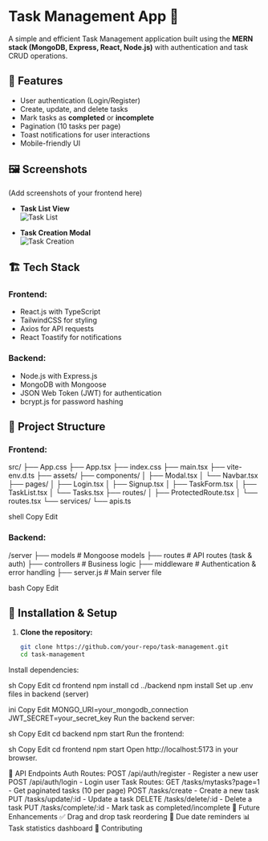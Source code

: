 # Task Management App 📝

A simple and efficient Task Management application built using the **MERN stack (MongoDB, Express, React, Node.js)** with authentication and task CRUD operations.

## 🚀 Features
- User authentication (Login/Register)
- Create, update, and delete tasks
- Mark tasks as **completed** or **incomplete**
- Pagination (10 tasks per page)
- Toast notifications for user interactions
- Mobile-friendly UI

## 🖼️ Screenshots
(Add screenshots of your frontend here)
- **Task List View**  
  ![Task List](path/to/task-list-screenshot.png)

- **Task Creation Modal**  
  ![Task Creation](path/to/task-creation-screenshot.png)

## 🏗️ Tech Stack
### Frontend:
- React.js with TypeScript
- TailwindCSS for styling
- Axios for API requests
- React Toastify for notifications

### Backend:
- Node.js with Express.js
- MongoDB with Mongoose
- JSON Web Token (JWT) for authentication
- bcrypt.js for password hashing

## 📂 Project Structure
### Frontend:
src/
        ├── App.css
        ├── App.tsx
        ├── index.css
        ├── main.tsx
        ├── vite-env.d.ts
        ├── assets/
        ├── components/
        │   ├── Modal.tsx
        │   └── Navbar.tsx
        ├── pages/
        │   ├── Login.tsx
        │   ├── Signup.tsx
        │   ├── TaskForm.tsx
        │   ├── TaskList.tsx
        │   └── Tasks.tsx
        ├── routes/
        │   ├── ProtectedRoute.tsx
        │   └── routes.tsx
        └── services/
            └── apis.ts

shell
Copy
Edit

### Backend:
/server ├── models # Mongoose models ├── routes # API routes (task & auth) ├── controllers # Business logic ├── middleware # Authentication & error handling ├── server.js # Main server file

bash
Copy
Edit

## 🔧 Installation & Setup

1. **Clone the repository:**
   ```sh
   git clone https://github.com/your-repo/task-management.git
   cd task-management
Install dependencies:

sh
Copy
Edit
cd frontend
npm install
cd ../backend
npm install
Set up .env files in backend (server)

ini
Copy
Edit
MONGO_URI=your_mongodb_connection
JWT_SECRET=your_secret_key
Run the backend server:

sh
Copy
Edit
cd backend
npm start
Run the frontend:

sh
Copy
Edit
cd frontend
npm start
Open http://localhost:5173 in your browser.

🔌 API Endpoints
Auth Routes:
POST /api/auth/register - Register a new user
POST /api/auth/login - Login user
Task Routes:
GET /tasks/mytasks?page=1 - Get paginated tasks (10 per page)
POST /tasks/create - Create a new task
PUT /tasks/update/:id - Update a task
DELETE /tasks/delete/:id - Delete a task
PUT /tasks/complete/:id - Mark task as completed/incomplete
📌 Future Enhancements
✅ Drag and drop task reordering
📅 Due date reminders
📊 Task statistics dashboard
🤝 Contributing
